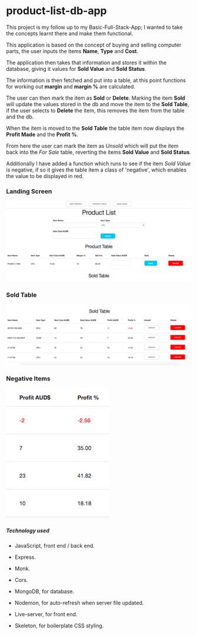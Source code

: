 # product-list-db-app


This project is my follow up to my Basic-Full-Stack-App; I wanted to take the concepts learnt there and make them functional.

This application is based on the concept of buying and selling computer parts, the user inputs the items **Name**, **Type** and **Cost**.

The application then takes that information and stores it within the database, giving it values for **Sold Value** and **Sold Status**.

The information is then fetched and put into a table, at this point functions for working out **margin** and **margin %** are calculated.

The user can then mark the item as **Sold** or **Delete**. Marking the item **Sold** will update the values stored in the db and move the
item to the **Sold Table**, if the user selects to **Delete** the item, this removes the item from the table and the db.

When the item is moved to the **Sold Table** the table item now displays the **Profit Made** and the **Profit %**.

From here the user can mark the item as *Unsold* which will put the item back into the *For Sale* table, reverting the items **Sold Value**
and **Sold Status**.

Additionally I have added a function which runs to see if the item *Sold Value* is negative, if so it gives the table item a class of 'negative',
which enables the value to be displayed in red.

### Landing Screen

![landing-screen](https://github.com/shuabrannigan/product-list-db-app/blob/master/ScreenShots/Landing%20Page.png)

### Sold Table

![sold-table](https://github.com/shuabrannigan/product-list-db-app/blob/master/ScreenShots/Sold%20Items.png)

### Negative Items

![negative-items](https://github.com/shuabrannigan/product-list-db-app/blob/master/ScreenShots/Negative%20Values.png)

##### Technology used
- JavaScript, front end / back end.
- Express.

- Monk.

- Cors.

- MongoDB, for database.

- Nodemon, for auto-refresh when server file updated.

- Live-server, for front end.

- Skeleton, for boilerplate CSS styling.

